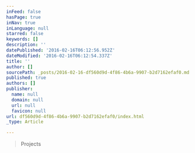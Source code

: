 ```yaml
---
inFeed: false
hasPage: true
inNav: true
inLanguage: null
starred: false
keywords: []
description: ''
datePublished: '2016-02-16T06:12:56.952Z'
dateModified: '2016-02-16T06:12:54.337Z'
title: ''
author: []
sourcePath: _posts/2016-02-16-df560d9d-4f86-4b6a-9907-b2d7162efaf0.md
published: true
authors: []
publisher:
  name: null
  domain: null
  url: null
  favicon: null
url: df560d9d-4f86-4b6a-9907-b2d7162efaf0/index.html
_type: Article

---
```

> Projects